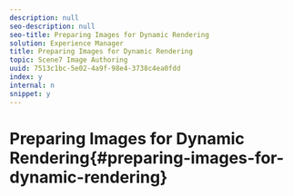 ```yaml
---
description: null
seo-description: null
seo-title: Preparing Images for Dynamic Rendering
solution: Experience Manager
title: Preparing Images for Dynamic Rendering
topic: Scene7 Image Authoring
uuid: 7513c1bc-5e02-4a9f-98e4-3738c4ea0fdd
index: y
internal: n
snippet: y
---
```


# Preparing Images for Dynamic Rendering{#preparing-images-for-dynamic-rendering}

